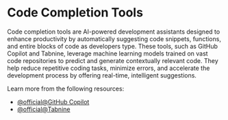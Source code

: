 # Code Completion Tools

Code completion tools are AI-powered development assistants designed to enhance productivity by automatically suggesting code snippets, functions, and entire blocks of code as developers type. These tools, such as GitHub Copilot and Tabnine, leverage machine learning models trained on vast code repositories to predict and generate contextually relevant code. They help reduce repetitive coding tasks, minimize errors, and accelerate the development process by offering real-time, intelligent suggestions.

Learn more from the following resources:

- [@official@GitHub Copilot](https://github.com/features/copilot)
- [@official@Tabnine](https://www.tabnine.com/)